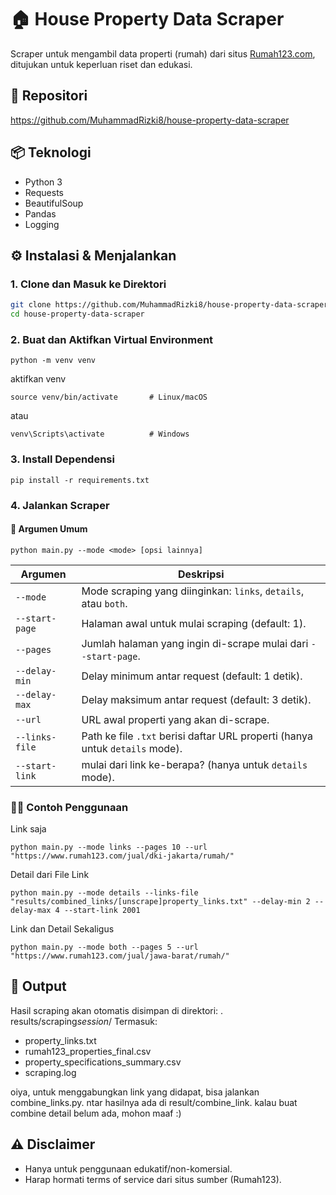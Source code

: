 # 🏠 House Property Data Scraper

Scraper untuk mengambil data properti (rumah) dari situs [Rumah123.com](https://www.rumah123.com/), ditujukan untuk keperluan riset dan edukasi.

## 🔗 Repositori

https://github.com/MuhammadRizki8/house-property-data-scraper

## 📦 Teknologi

- Python 3
- Requests
- BeautifulSoup
- Pandas
- Logging

## ⚙️ Instalasi & Menjalankan

### 1. Clone dan Masuk ke Direktori

```bash
git clone https://github.com/MuhammadRizki8/house-property-data-scraper
cd house-property-data-scraper
```

### 2. Buat dan Aktifkan Virtual Environment

```
python -m venv venv
```

aktifkan venv

```
source venv/bin/activate       # Linux/macOS
```

atau

```
venv\Scripts\activate          # Windows
```

### 3. Install Dependensi

```
pip install -r requirements.txt
```

### 4. Jalankan Scraper

#### 🔧 Argumen Umum

```
python main.py --mode <mode> [opsi lainnya]
```

| Argumen        | Deskripsi                                                                    |
| -------------- | ---------------------------------------------------------------------------- |
| `--mode`       | Mode scraping yang diinginkan: `links`, `details`, atau `both`.              |
| `--start-page` | Halaman awal untuk mulai scraping (default: 1).                              |
| `--pages`      | Jumlah halaman yang ingin di-scrape mulai dari `--start-page`.               |
| `--delay-min`  | Delay minimum antar request (default: 1 detik).                              |
| `--delay-max`  | Delay maksimum antar request (default: 3 detik).                             |
| `--url`        | URL awal properti yang akan di-scrape.                                       |
| `--links-file` | Path ke file `.txt` berisi daftar URL properti (hanya untuk `details` mode). |
| `--start-link` | mulai dari link ke-berapa? (hanya untuk `details` mode).                     |
### 🔧🧪 Contoh Penggunaan

Link saja

```
python main.py --mode links --pages 10 --url "https://www.rumah123.com/jual/dki-jakarta/rumah/"
```

Detail dari File Link

```
python main.py --mode details --links-file "results/combined_links/[unscrape]property_links.txt" --delay-min 2 --delay-max 4 --start-link 2001
```

Link dan Detail Sekaligus

```
python main.py --mode both --pages 5 --url "https://www.rumah123.com/jual/jawa-barat/rumah/"

```

## 📂 Output

Hasil scraping akan otomatis disimpan di direktori:
. results/scraping*session*<timestamp>/
Termasuk:

- property_links.txt
- rumah123_properties_final.csv
- property_specifications_summary.csv
- scraping.log

oiya, untuk menggabungkan link yang didapat, bisa jalankan combine_links.py. ntar hasilnya ada di result/combine_link. kalau buat combine detail belum ada, mohon maaf :)

## ⚠️ Disclaimer

- Hanya untuk penggunaan edukatif/non-komersial.
- Harap hormati terms of service dari situs sumber (Rumah123).
